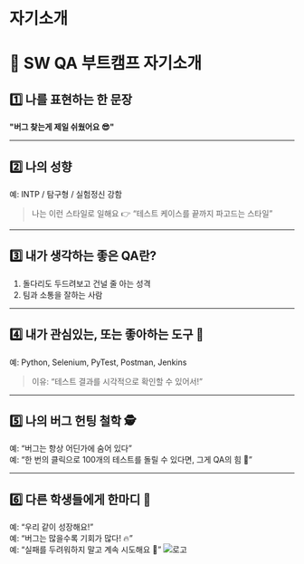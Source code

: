 # 자기소개

# 👋 SW QA 부트캠프 자기소개

## 1️⃣ 나를 표현하는 한 문장

**"버그 찾는게 제일 쉬웠어요 😎"**

---

## 2️⃣ 나의 성향
예: INTP / 탐구형 / 실험정신 강함  
> 나는 이런 스타일로 일해요 👉 “테스트 케이스를 끝까지 파고드는 스타일”

---

## 3️⃣ 내가 생각하는 좋은 QA란?
1. 돌다리도 두드려보고 건널 줄 아는 성격
2. 팀과 소통을 잘하는 사람

---

## 4️⃣ 내가 관심있는, 또는 좋아하는 도구 🧰
예: Python, Selenium, PyTest, Postman, Jenkins  
> 이유: “테스트 결과를 시각적으로 확인할 수 있어서!”

---

## 5️⃣ 나의 버그 헌팅 철학 🕵️
예: “버그는 항상 어딘가에 숨어 있다”  
예: “한 번의 클릭으로 100개의 테스트를 돌릴 수 있다면, 그게 QA의 힘 💪”

---

## 6️⃣ 다른 학생들에게 한마디 💬
예: “우리 같이 성장해요!”  
예: “버그는 많을수록 기회가 많다! 🔥”  
예: “실패를 두려워하지 말고 계속 시도해요 🙌”
![로고](https://qatrack.elice.io/lxp)
